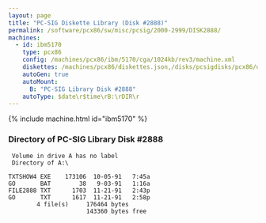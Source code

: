 ```yaml
---
layout: page
title: "PC-SIG Diskette Library (Disk #2888)"
permalink: /software/pcx86/sw/misc/pcsig/2000-2999/DISK2888/
machines:
  - id: ibm5170
    type: pcx86
    config: /machines/pcx86/ibm/5170/cga/1024kb/rev3/machine.xml
    diskettes: /machines/pcx86/diskettes.json,/disks/pcsigdisks/pcx86/diskettes.json
    autoGen: true
    autoMount:
      B: "PC-SIG Library Disk #2888"
    autoType: $date\r$time\rB:\rDIR\r
---
```


{% include machine.html id="ibm5170" %}

### Directory of PC-SIG Library Disk #2888

     Volume in drive A has no label
     Directory of A:\

    TXTSHOW4 EXE    173106  10-05-91   7:45a
    GO       BAT        38   9-03-91   1:16a
    FILE2888 TXT      1703  11-21-91   2:43p
    GO       TXT      1617  11-21-91   2:58p
            4 file(s)     176464 bytes
                          143360 bytes free
